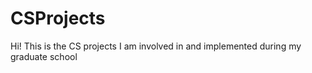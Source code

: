 # CSProjects
  Hi! This is the CS projects I am involved in and implemented during my graduate school
